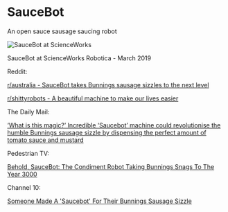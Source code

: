 # SauceBot
An open sauce sausage saucing robot

![SauceBot at ScienceWorks](https://github.com/PancakeLegend/SauceBot/blob/master/Media/SauceBot%20-%20v1-5%20Scienceworks%20Robotica%20(Small).jpg)

SauceBot at ScienceWorks Robotica - March 2019

Reddit:

[r/australia - SauceBot takes Bunnings sausage sizzles to the next level](https://old.reddit.com/r/australia/comments/de0btj/saucebot_takes_bunnings_sausage_sizzles_to_the/)

[r/shittyrobots - A beautiful machine to make our lives easier](https://old.reddit.com/r/shittyrobots/comments/de3cag/a_beautiful_machine_to_make_our_lives_easier/)

The Daily Mail:

[‘What is this magic?’ Incredible ‘Saucebot’ machine could revolutionise the humble Bunnings sausage sizzle by dispensing the perfect amount of tomato sauce and mustard](https://www.dailymail.co.uk/news/article-7544567/SauceBot-revolutionise-humble-Bunnings-sausage-sizzle.html)

Pedestrian TV:

[Behold, SauceBot: The Condiment Robot Taking Bunnings Snags To The Year 3000](https://www.pedestrian.tv/bites/melbourne-saucebot-bunnings-snags-out-here-in-year-3019/)

Channel 10:

[Someone Made A 'Saucebot' For Their Bunnings Sausage Sizzle](https://10daily.com.au/news/tech/a191007rohyj/someone-made-a-saucebot-for-their-bunnings-sausage-sizzle-20191007?fbclid=IwAR2HXt05vjLzIm-YCo1LVYoBCBaRIMxrj1NlD6e1MZVaIO5cQUyNSa1cRYI)
